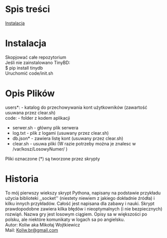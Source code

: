 # Spis treści
 <a href="README.md#instalacja">Instalacja</a>
# Instalacja  
Skopjować całe repozytorium<br>
Jeśli nie zainstalowano TinyBD:<br>
 $ pip install tinydb<br>
 Uruchomić code/init.sh<br>
# Opis Plików
 users*:      - katalog do przechowywania kont użytkowników (zawartość usuwana przez clear.sh)    <br>
code:         - folder z kodem aplikacji<br>
 * serwer.sh - główny plik serwera<br>
 * log.txt - plik z logami (usuwany przez clear.sh)
 * db.json* - zawiera listę kont (usuwany przez clear.sh)<br>
 * clear.sh - usuwa pliki (W razie potrzeby można je znalesc w /var/kosz/LosowyNumer/ ) <br>
<div>Pliki oznaczone (*) są tworzone przez skrypty</div>

# Historia
To mój pierwszy wiekszy skrypt Pythona, napisany na podstawie przykładu użycia biblioteki ,,socket''
(niestety niewiem z jakiego dokładnie źródła) i kilku innych przykładów. 
Całość jest napisana dla zabawy i nauki. Skrypt prawdopodobne zawiera kilka błędów i nieoptymalnych (i nie bezpiecznych) rozwiąń.
Nazwa gry jest losowym ciągiem. Opisy sa w większości po polsku, ale niektóre komunikaty w logach sa po angielsku.<br>
Autor: Koliw aka Mikołaj Wojtkiewicz<br>
Mail: Koliw.br@gmail.com                                                          
 
 
